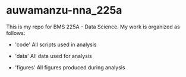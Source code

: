 # auwamanzu-nna_225a
 
This is my repo for BMS 225A - Data Science. My work is organized as follows:

- 'code' All scripts used in analysis

- 'data' All data used for analysis 

- 'figures' All figures produced during analysis